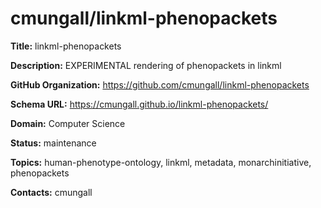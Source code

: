 # cmungall/linkml-phenopackets

**Title:** linkml-phenopackets

**Description:** EXPERIMENTAL rendering of phenopackets in linkml

**GitHub Organization:** https://github.com/cmungall/linkml-phenopackets

**Schema URL:** https://cmungall.github.io/linkml-phenopackets/



**Domain:** Computer Science

**Status:** maintenance

**Topics:** human-phenotype-ontology, linkml, metadata, monarchinitiative, phenopackets

**Contacts:** cmungall
